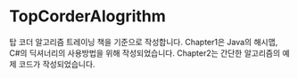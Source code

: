 # TopCorderAlogrithm

탑 코더 알고리즘 트레이닝 책을 기준으로 작성합니다.
Chapter1은 Java의 해시맵, C#의 딕셔너리의 사용방법을 위해 작성되었습니다.
Chapter2는 간단한 알고리즘의 예제 코드가 작성되었습니다.
